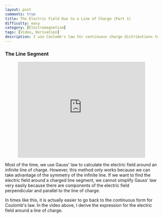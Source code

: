 ```yaml
---
layout: post
comments: true
title: The Electric Field Due to a Line of Charge (Part 1)
difficulty: easy
category: [Electromagnetism]
tags: [Video, Derivation]
description: I use Coulomb's law for continuous charge distributions to derive an expression for the electric field around a line segment of charge.
---
```


### The Line Segment

<center><iframe width="420" height="315" src="https://www.youtube.com/embed/mpvD0Vdaz8I" frameborder="0" allowfullscreen></iframe></center>

Most of the time, we use Gauss' law to calculate the electric field around an infinite line of charge. However, this method only works because we can take advantage of the symmetry of the infinite line. If we want to find the electric field around a charged line segment, we cannot simplify Gauss' law very easily because there are components of the electric field perpendicular and parallel to the line of charge.

In times like this, it is actually easier to go back to the continuous form for Coulomb's law. In the video above, I derive the expression for the electric field around a line of charge.